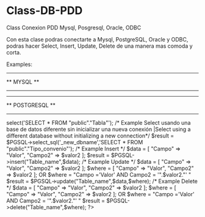 # Class-DB-PDD
Class Conexion PDD Mysql, Posgresql, Oracle, ODBC

Con esta clase podras conectarte a Mysql, PostgreSQL, Oracle y ODBC, podras hacer Select, Insert, Update, Delete de una manera mas comoda y corta.

Examples:

************************************************************
**                        MYSQL                           **
************************************************************




************************************************************
**                      POSTGRESQL                        **
************************************************************
<?php
  include_once 'Class/DB/Class.DB.min.php'; /* Incluimos la Clase*/
  /* Datos de Conexión */
  $DB_TYPE_PGSQL = 'pgsql';             /* Tipo de Conexión */
  $DB_HOST_PGSQL = 'localhost';         /* Host */
  $DB_PORT_PGSQL = '5432';              /* Puerto */
  $DB_NAME_PGSQL = 'Base_Datos';        /* Nombre de Base de Datos */
  $DB_USER_PGSQL = 'WookPlay_User';     /* Nombre de Usuario de Base de Datos */
  $DB_PASS_PGSQL = 'Passwork2016';      /* Contraseña de Usuario de Base de Datos */
  /* Crear la conexión */
  $PGSQL = New DataBase($DB_TYPE_PGSQL,$DB_HOST_PGSQL,$DB_NAME_PGSQL,$DB_USER_PGSQL,$DB_PASS_PGSQL,$DB_PORT_PGSQL); /*Iniciar Clase*/
  /*Example Select */
  $result = $PGSQL->select('SELECT * FROM "public"."Tabla"');
  /* Example Select usando una base de datos diferente sin inicializar una nueva conexión |Select using a different database without initializing a new connection*/
  $result = $PGSQL->select_sql('_new_dbname','SELECT * FROM "public"."Tipo_convenio"'); 
  /* Example Insert */
  $data  = [ "Campo" => "Valor", "Campo2" => $valor2 ];
  $result = $PGSQL->insert("Table_name",$data);
  /* Example Update */
  $data  = [ "Campo" => "Valor", "Campo2" => $valor2 ];
  $where = [ "Campo" => "Valor", "Campo2" => $valor2 ]; OR $where = "Campo ='Valor' AND Campo2 = '".$valor2."' "
  $result = $PGSQL->update("Table_name",$data,$where);
  /* Example Delete */
  $data  = [ "Campo" => "Valor", "Campo2" => $valor2 ];
  $where = [ "Campo" => "Valor", "Campo2" => $valor2 ]; OR $where = "Campo ='Valor' AND Campo2 = '".$valor2."' "
  $result = $PGSQL->delete("Table_name",$where);
   
?>

